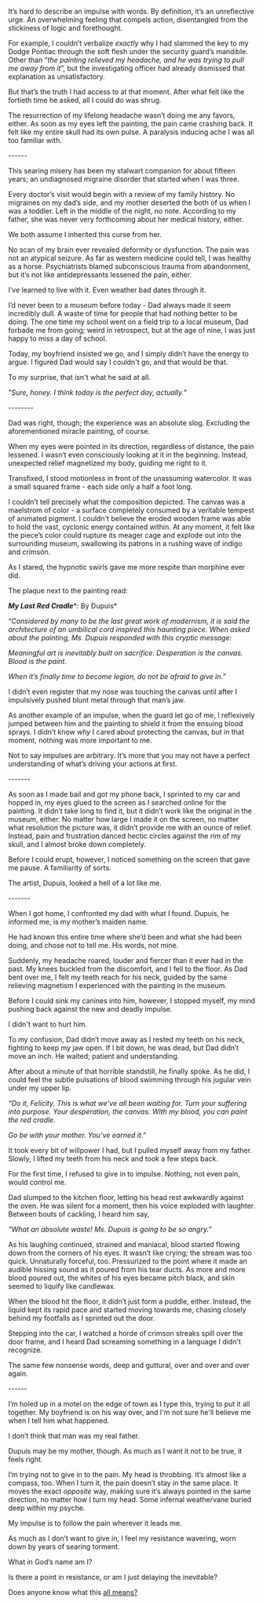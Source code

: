 It’s hard to describe an impulse with words. By definition, it’s an unreflective urge. An overwhelming feeling that compels action, disentangled from the stickiness of logic and forethought.

For example, I couldn’t verbalize *exactly* why I had slammed the key to my Dodge Pontiac through the soft flesh under the security guard’s mandible. Other than “*the painting relieved my headache, and he was trying to pull me away from it*”, but the investigating officer had already dismissed that explanation as unsatisfactory.

But that’s the truth I had access to at that moment. After what felt like the fortieth time he asked, all I could do was shrug.

The resurrection of my lifelong headache wasn’t doing me any favors, either. As soon as my eyes left the painting, the pain came crashing back. It felt like my entire skull had its own pulse. A paralysis inducing ache I was all too familiar with.

\------

This searing misery has been my stalwart companion for about fifteen years; an undiagnosed migraine disorder that started when I was three.

Every doctor’s visit would begin with a review of my family history. No migraines on my dad’s side, and my mother deserted the both of us when I was a toddler. Left in the middle of the night, no note. According to my father, she was never very forthcoming about her medical history, either.

We both assume I inherited this curse from her.

No scan of my brain ever revealed deformity or dysfunction. The pain was not an atypical seizure. As far as western medicine could tell, I was healthy as a horse. Psychiatrists blamed subconscious trauma from abandonment, but it’s not like antidepressants lessened the pain, either.

I’ve learned to live with it. Even weather bad dates through it.

I’d never been to a museum before today - Dad always made it seem incredibly dull. A waste of time for people that had nothing better to be doing. The one time my school went on a field trip to a local museum, Dad forbade me from going; weird in retrospect, but at the age of nine, I was just happy to miss a day of school.

Today, my boyfriend insisted we go, and I simply didn’t have the energy to argue. I figured Dad would say I couldn't go, and that would be that. 

To my surprise, that isn't what he said at all.

*"Sure, honey. I think today is the perfect day, actually."*

\--------

Dad was right, though; the experience was an absolute slog. Excluding the aforementioned miracle painting, of course.

When my eyes were pointed in its direction, regardless of distance, the pain lessened. I wasn’t even consciously looking at it in the beginning. Instead, unexpected relief magnetized my body, guiding me right to it.

Transfixed, I stood motionless in front of the unassuming watercolor. It was a small squared frame - each side only a half a foot long.

I couldn’t tell precisely what the composition depicted. The canvas was a maelstrom of color - a surface completely consumed by a veritable tempest of animated pigment. I couldn't believe the eroded wooden frame was able to hold the vast, cyclonic energy contained within. At any moment, it felt like the piece’s color could rupture its meager cage and explode out into the surrounding museum, swallowing its patrons in a rushing wave of indigo and crimson.

As I stared, the hypnotic swirls gave me more respite than morphine ever did.

The plaque next to the painting read:

***My Last Red Cradle****: By Dupuis*

“*Considered by many to be the last great work of modernism, it is said the architecture of an umbilical cord inspired this haunting piece. When asked about the painting, Ms. Dupuis responded with this cryptic message:*

*Meaningful art is inevitably built on sacrifice. Desperation is the canvas. Blood is the paint.*

*When it’s finally time to become legion, do not be afraid to give in.”*

I didn’t even register that my nose was touching the canvas until after I impulsively pushed blunt metal through that man’s jaw.

As another example of an impulse, when the guard let go of me, I reflexively jumped between him and the painting to shield it from the ensuing blood sprays. I didn’t know *why* I cared about protecting the canvas, but in that moment, nothing was more important to me.

Not to say impulses are arbitrary. It’s more that you may not have a perfect understanding of what’s driving your actions at first.

\-------

As soon as I made bail and got my phone back, I sprinted to my car and hopped in, my eyes glued to the screen as I searched online for the painting. It didn’t take long to find it, but it didn’t work like the original in the museum, either. No matter how large I made it on the screen, no matter what resolution the picture was, it didn’t provide me with an ounce of relief. Instead, pain and frustration danced hectic circles against the rim of my skull, and I almost broke down completely.

Before I could erupt, however, I noticed something on the screen that gave me pause. A familiarity of sorts.

The artist, Dupuis, looked a hell of a lot like me.

\-------

When I got home, I confronted my dad with what I found. Dupuis, he informed me, is my mother’s maiden name. 

He had known this entire time where she’d been and what she had been doing, and chose not to tell me. His words, not mine. 

Suddenly, my headache roared, louder and fiercer than it ever had in the past. My knees buckled from the discomfort, and I fell to the floor. As Dad bent over me, I felt my teeth reach for his neck, guided by the same relieving magnetism I experienced with the painting in the museum.

Before I could sink my canines into him, however, I stopped myself, my mind pushing back against the new and deadly impulse.

I didn't want to hurt him.

To my confusion, Dad didn’t move away as I rested my teeth on his neck, fighting to keep my jaw open. If I bit down, he was dead, but Dad didn’t move an inch. He waited; patient and understanding.

After about a minute of that horrible standstill, he finally spoke. As he did, I could feel the subtle pulsations of blood swimming through his jugular vein under my upper lip.

*“Do it, Felicity. This is what we’ve all been waiting for. Turn your suffering into purpose. Your desperation, the canvas. With my blood, you can paint the red cradle.*

*Go be with your mother. You’ve earned it.”*

It took every bit of willpower I had, but I pulled myself away from my father. Slowly, I lifted my teeth from his neck and took a few steps back.

For the first time, I refused to give in to impulse. Nothing, not even pain, would control me.

Dad slumped to the kitchen floor, letting his head rest awkwardly against the oven. He was silent for a moment, then his voice exploded with laughter. Between bouts of cackling, I heard him say,

*“What an absolute waste! Ms. Dupuis is going to be so angry.”*

As his laughing continued, strained and maniacal, blood started flowing down from the corners of his eyes. It wasn’t like crying; the stream was too quick. Unnaturally forceful, too. Pressurized to the point where it made an audible hissing sound as it poured from his tear ducts. As more and more blood poured out, the whites of his eyes became pitch black, and skin seemed to liquify like candlewax.

When the blood hit the floor, it didn’t just form a puddle, either. Instead, the liquid kept its rapid pace and started moving towards me, chasing closely behind my footfalls as I sprinted out the door.

Stepping into the car, I watched a horde of crimson streaks spill over the door frame, and I heard Dad screaming something in a language I didn't recognize. 

The same few nonsense words, deep and guttural, over and over and over again. 

\------

I’m holed up in a motel on the edge of town as I type this, trying to put it all together. My boyfriend is on his way over, and I'm not sure he'll believe me when I tell him what happened. 

I don’t think that man was my real father.

Dupuis may be my mother, though. As much as I want it not to be true, it feels right.

I’m trying not to give in to the pain. My head is throbbing. It’s almost like a compass, too. When I turn it, the pain doesn’t stay in the same place. It moves the exact *opposite* way, making sure it’s always pointed in the same direction, no matter how I turn my head. Some infernal weathervane buried deep within my psyche.

My impulse is to follow the pain wherever it leads me. 

As much as I don’t want to give in, I feel my resistance wavering, worn down by years of searing torment.

What in God’s name am I?

Is there a point in resistance, or am I just delaying the inevitable?

Does anyone know what this [all means?](https://www.reddit.com/r/unalloyedsainttrina/)  
